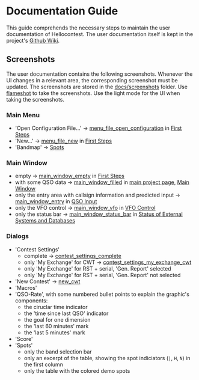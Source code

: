 # Documentation Guide

This guide comprehends the necessary steps to maintain the user documentation of Hellocontest.
The user documentation itself is kept in the project's [Github Wiki](https://github.com/ftl/hellocontest/wiki).

## Screenshots

The user documentation contains the following screenshots. Whenever the UI changes in a relevant area, the corresponding screenshot must be updated. The screenshots are stored in the [docs/screenshots](https://github.com/ftl/hellocontest/tree/master/docs/screenshots) folder.
Use [flameshot](https://flameshot.org) to take the screenshots. Use the light mode for the UI when taking the screenshots.

### Main Menu
- 'Open Configuration File...' -> [menu_file_open_configuration](screenshots/menu_file_open_configuration.png) in [First Steps](https://github.com/ftl/hellocontest/wiki/First-Steps)
- 'New...' -> [menu_file_new](screenshots/menu_file_new.png) in [First Steps](https://github.com/ftl/hellocontest/wiki/First-Steps)
- 'Bandmap' -> [Spots](https://github.com/ftl/hellocontest/wiki/Spots)

### Main Window
- empty -> [main_window_empty](screenshots/main_window_empty.png) in [First Steps](https://github.com/ftl/hellocontest/wiki/First-Steps)
- with some QSO data -> [main_window_filled](screenshots/main_window_filled.png) in [main project page](https://github.com/ftl/hellocontest), [Main Window](https://github.com/ftl/hellocontest/wiki/Main-Window)
- only the entry area with callsign information and predicted input -> [main_window_entry](screenshots/main_window_entry.png) in [QSO Input](https://github.com/ftl/hellocontest/wiki/Main-Window#qso-input)
- only the VFO control -> [main_window_vfo](screenshots/main_window_vfo.png) in [VFO Control](https://github.com/ftl/hellocontest/wiki/Main-Window#vfo-control)
- only the status bar -> [main_window_status_bar](screenshots/main_window_status_bar.png) in [Status of External Systems and Databases](https://github.com/ftl/hellocontest/wiki/Main-Window#status-of-external-systems-and-databases)

### Dialogs
- 'Contest Settings'
  - complete -> [contest_settings_complete](screenshots/contest_settings_complete.png)
  - only 'My Exchange' for CWT -> [contest_settings_my_exchange_cwt](screenshots/contest_settings_myexchange_cwt.png)
  - only 'My Exchange' for RST + serial, 'Gen. Report' selected
  - only 'My Exchange' for RST + serial, 'Gen. Report' not selected
- 'New Contest' -> [new_cwt](screenshots/new_cwt.png)
- 'Macros'
- 'QSO-Rate', with some numbered bullet points to explain the graphic's components:
  - the ciruclar time indicator
  - the 'time since last QSO' indicator
  - the goal for one dimension
  - the 'last 60 minutes' mark
  - the 'last 5 minutes' mark
- 'Score'
- 'Spots'
  - only the band selection bar
  - only an excerpt of the table, showing the spot indiciators (`|`, `H`, `N`) in the first column
  - only the table with the colored demo spots
